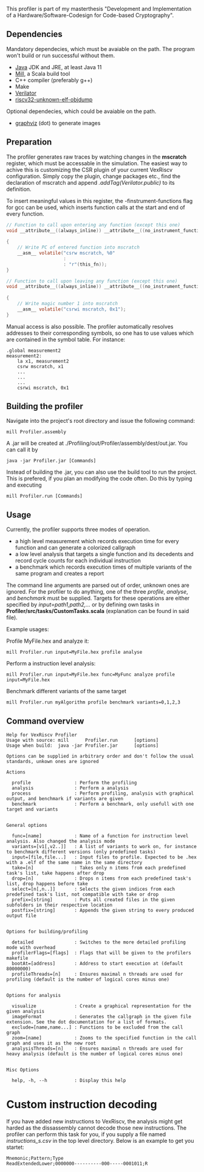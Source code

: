 
This profiler is part of my masterthesis "Development and Implementation of a Hardware/Software-Codesign for Code-based Cryptography".

## Dependencies

Mandatory dependecies, which must be avaiable on the path. The program won't build or run successful without them.

* [Java](https://adoptopenjdk.net/) JDK and JRE, at least Java 11
* [Mill](https://com-lihaoyi.github.io/mill/mill/Intro_to_Mill.html), a Scala build tool
* C++ compiler (preferably g++)
* Make
* [Verilator](https://verilator.org/guide/latest/install.html)
* [riscv32-unknown-elf-objdump](https://github.com/riscv/riscv-gnu-toolchain)

Optional dependecies, which could be avaiable on the path.

* [graphviz](https://graphviz.org/) (dot) to generate images

## Preparation

The profiler generates raw traces by watching changes in the **mscratch** register, which must be accessable in the simulation. 
The easiest way to achive this is customizing the CSR plugin of your current VexRiscv configuration. Simply copy the plugin, change
packages etc., find the declaration of mscratch and append *.addTag(Verilator.public)* to its definition.

To insert meaningful values in this register, the -finstrument-functions flag for gcc can be used, which inserts function calls 
at the start and end of every function.

```c
// Function to call upon entering any function (except this one)
void __attribute__((always_inline)) __attribute__((no_instrument_function)) __cyg_profile_func_enter(void *this_fn,
                                                                                                     __attribute__((unused)) void *call_site)
{
    // Write PC of entered function into mscratch
    __asm__ volatile("csrw mscratch, %0"
                     :
                     : "r"(this_fn));
}

// Function to call upon leaving any function (except this one)
void __attribute__((always_inline)) __attribute__((no_instrument_function)) __cyg_profile_func_exit(__attribute__((unused)) void *this_fn,
                                                                                                    __attribute__((unused)) void *call_site)
{
    // Write magic number 1 into mscratch
    __asm__ volatile("csrwi mscratch, 0x1");
}
```

Manual access is also possible. The profiler automatically resolves addresses to their corresponding symbols, so one has to use 
values which are contained in the symbol table. For instance:

```
.global measurement2
measurement2:
    la x1, measurement2
    csrw mscratch, x1
    ...
    ...
    ...
    csrwi mscratch, 0x1
```

## Building the profiler

Navigate into the project's root directory and issue the following command:

```
mill Profiler.assembly
```

A .jar will be created at ./Profiling/out/Profiler/assembly/dest/out.jar. You can call it by

```
java -jar Profiler.jar [Commands]
```

Instead of building the .jar, you can also use the build tool to run the project. This is prefered, if you plan an modifying the code often.
Do this by typing and executing

```
mill Profiler.run [Commands]
```

## Usage

Currently, the profiler supports three modes of operation.

* a high level measurement which records execution time for every function and can generate a colorized callgraph
* a low level analysis that targets a single function and its decedents and record cycle counts for each individual instruction
* a benchmark which records execution times of multiple variants of the same program and creates a report

The command line arguments are parsed out of order, unknown ones are ignored. For the profiler to do anything, one of the three
*profile*, *analyse*, and *benchmark* must be supplied. Targets for these operations are either specified by *input=path1,path2,...*
or by defining own tasks in **Profiler/src/tasks/CustomTasks.scala** (explanation can be found in said file).

Example usages:

Profile MyFile.hex and analyze it:
```
mill Profiler.run input=MyFile.hex profile analyse
```

Perform a instruction level analysis:
```
mill Profiler.run input=MyFile.hex func=MyFunc analyze profile input=MyFile.hex
```

Benchmark different variants of the same target
```
mill Profiler.run myAlgorithm profile benchmark variants=0,1,2,3
```

## Command overview

```
Help for VexRiscv Profiler
Usage with source: mill      Profiler.run      [options]
Usage when build:  java -jar Profiler.jar      [options]

Options can be supplied in arbitrary order and don't follow the usual standards, unkown ones are ignored

Actions

  profile                : Perform the profiling
  analysis               : Perform a analysis
  process                : Perform profiling, analysis with graphical output, and benchmark if variants are given
  benchmark              : Perform a benchmark, only usefull with one target and variants


General options

  func=[name]            : Name of a function for instruction level analysis. Also changed the analysis mode
  variants=[v1[,v2..]]   : A list of variants to work on, for instance to benchmark different versions (only predefined tasks)
  input=[file,file...]   : Input files to profile. Expected to be .hex with a .elf of the same name in the same directory
  take=[n]               : Takes only n items from each predefined task's list, take happens after drop
  drop=[n]               : Drops n items from each predefined task's list, drop happens before take
  select=[n[,n..]]       : Selects the given indices from each predefined task's list, not compatible with take or drop
  prefix=[string]        : Puts all created files in the given subfolders in their respective location
  postfix=[string]       : Appends the given string to every produced output file


Options for building/profiling

  detailed               : Switches to the more detailed profiling mode with overhead
  profilerFlags=[flags]  : Flags that will be given to the profilers makefile
  bootAt=[address]       : Address to start execution at (default 80000000)
  profileThreads=[n]     : Ensures maximal n threads are used for profiling (default is the number of logical cores minus one)


Options for analysis

  visualize              : Create a graphical representation for the given analysis
  imageFormat            : Generates the callgraph in the given file extension. See the dot documentation for a list of formats.
  exclude=[name,name...] : Functions to be excluded from the call graph
  zoom=[name]            : Zooms to the specified function in the call graph and uses it as the new root
  analysisThreads=[n]    : Ensures maximal n threads are used for heavy analysis (default is the number of logical cores minus one)


Misc Options

  help, -h, --h          : Display this help
```

# Custom instruction decoding

If you have added new instructions to VexRiscv, the analysis might get harded as the dissassembly cannot decode those new instructions.
The profiler can perform this task for you, if you supply a file named *instructions_s.csv* in the top level directory. Below is
an example to get you startet:

```
Mnemonic;Pattern;Type
ReadExtendedLower;0000000----------000-----0001011;R
```
